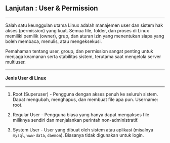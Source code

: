 ## Lanjutan : User & Permission
---

Salah satu keunggulan utama Linux adalah manajemen user dan sistem hak akses (permission) yang kuat.
Semua file, folder, dan proses di Linux memiliki pemilik (owner), grup, dan aturan izin yang menentukan siapa yang boleh membaca, menulis, atau mengeksekusi.

Pemahaman tentang user, group, dan permission sangat penting untuk menjaga keamanan serta stabilitas sistem, terutama saat mengelola server multiuser.
___

#### Jenis User di Linux
---
1. Root (Superuser) - Pengguna dengan akses penuh ke seluruh sistem. Dapat mengubah, menghapus, dan membuat file apa pun. Username: root.

2. Regular User - Pengguna biasa yang hanya dapat mengakses file miliknya sendiri dan menjalankan perintah non-administratif.

3. System User - User yang dibuat oleh sistem atau aplikasi (misalnya ``mysql``, ``www-data``, ``daemon``). Biasanya tidak digunakan untuk login.
